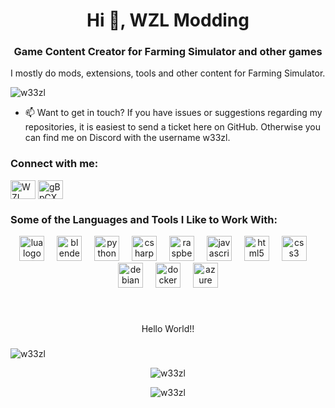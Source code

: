 <h1 align="center">Hi 👋, WZL Modding</h1>
<h3 align="center">Game Content Creator for Farming Simulator and other games</h3>
I mostly do mods, extensions, tools and other content for Farming Simulator. 

![w33zl](https://komarev.com/ghpvc/?username=w33zl&label=Profile%20views&color=0e75b6&style=flat)


- 📫 Want to get in touch? If you have issues or suggestions regarding my repositories, it is easiest to send a ticket here on GitHub. Otherwise you can find me on Discord with the username w33zl.

<h3 align="left">Connect with me:</h3>
<p align="left">
<a href="https://fb.com/w33zl" target="blank"><img align="center" src="https://raw.githubusercontent.com/rahuldkjain/github-profile-readme-generator/master/src/images/icons/Social/facebook.svg" alt="WZL Modding" height="30" width="40" /></a>
<a href="https://discord.gg/gBpCXYp" target="blank"><img align="center" src="https://raw.githubusercontent.com/rahuldkjain/github-profile-readme-generator/master/src/images/icons/Social/discord.svg" alt="gBpCXYp" height="30" width="40" /></a>
</p>

<h3 align="left">Some of the Languages and Tools I Like to Work With:</h3>
<div align="center">
  <img src="https://cdn.jsdelivr.net/gh/devicons/devicon/icons/lua/lua-original.svg" height="40" alt="lua logo"  />
  <img width="12" />
  <img src="https://cdn.jsdelivr.net/gh/devicons/devicon/icons/blender/blender-original.svg" height="40" alt="blender logo"  />
  <img width="12" />
  <img src="https://cdn.jsdelivr.net/gh/devicons/devicon/icons/python/python-original.svg" height="40" alt="python logo"  />
  <img width="12" />
  <img src="https://cdn.jsdelivr.net/gh/devicons/devicon/icons/csharp/csharp-original.svg" height="40" alt="csharp logo"  />
  <img width="12" />
  <img src="https://cdn.jsdelivr.net/gh/devicons/devicon/icons/raspberrypi/raspberrypi-original.svg" height="40" alt="raspberrypi logo"  />
  <img width="12" />
  <img src="https://cdn.jsdelivr.net/gh/devicons/devicon/icons/javascript/javascript-original.svg" height="40" alt="javascript logo"  />
  <img width="12" />
  <img src="https://cdn.jsdelivr.net/gh/devicons/devicon/icons/html5/html5-original.svg" height="40" alt="html5 logo"  />
  <img width="12" />
  <img src="https://cdn.jsdelivr.net/gh/devicons/devicon/icons/css3/css3-original.svg" height="40" alt="css3 logo"  />
  <img width="12" />
  <img src="https://cdn.jsdelivr.net/gh/devicons/devicon/icons/debian/debian-original.svg" height="40" alt="debian logo"  />
  <img width="12" />
  <img src="https://cdn.jsdelivr.net/gh/devicons/devicon/icons/docker/docker-original.svg" height="40" alt="docker logo"  />
  <img width="12" />
  <img src="https://cdn.jsdelivr.net/gh/devicons/devicon/icons/azure/azure-original.svg" height="40" alt="azure logo"  />
</div>

###

<br clear="both">

<p align="center">Hello World!!</p>

###

<div align="center">
<p align="right"><img align="left" src="https://github-readme-stats.vercel.app/api/top-langs?username=w33zl&show_icons=true&theme=dark&locale=en&layout=compact" alt="w33zl" /></p>
<p>&nbsp;</p>
<p align="center"><img align="center" src="https://github-readme-stats.vercel.app/api?username=w33zl&show_icons=true&theme=dark&locale=en" alt="w33zl" /></p>

<p align="center"><img align="center" src="https://github-readme-streak-stats.herokuapp.com/?user=w33zl&theme=dark" alt="w33zl" /></p>
</div>
